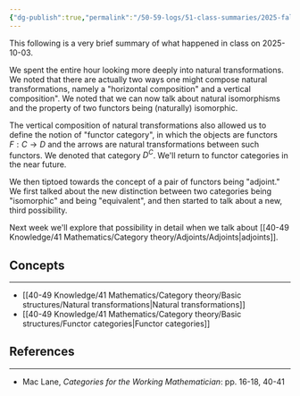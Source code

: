 ```yaml
---
{"dg-publish":true,"permalink":"/50-59-logs/51-class-summaries/2025-fall/math-561/2025-10/2025-10-03/","updated":"2025-10-03T10:45:43-07:00"}
---
```


This following is a very brief summary of what happened in class on 2025-10-03.

We spent the entire hour looking more deeply into natural transformations. We noted that there are actually two ways one might compose natural transformations, namely a "horizontal composition" and a vertical composition". We noted that we can now talk about natural isomorphisms and the property of two functors being (naturally) isomorphic.

The vertical composition of natural transformations also allowed us to define the notion of "functor category", in which the objects are functors $F:C\to D$ and the arrows are natural transformations between such functors. We denoted that category $D^C$. We'll return to functor categories in the near future.

We then tiptoed towards the concept of a pair of functors being "adjoint." We first talked about the new distinction between two categories being "isomorphic" and being "equivalent", and then started to talk about a new, third possibility.

Next week we'll explore that possibility in detail when we talk about [[40-49 Knowledge/41 Mathematics/Category theory/Adjoints/Adjoints\|adjoints]].
## Concepts
---

- [[40-49 Knowledge/41 Mathematics/Category theory/Basic structures/Natural transformations\|Natural transformations]]
- [[40-49 Knowledge/41 Mathematics/Category theory/Basic structures/Functor categories\|Functor categories]]

## References
---

- Mac Lane, *Categories for the Working Mathematician*: pp. 16-18, 40-41